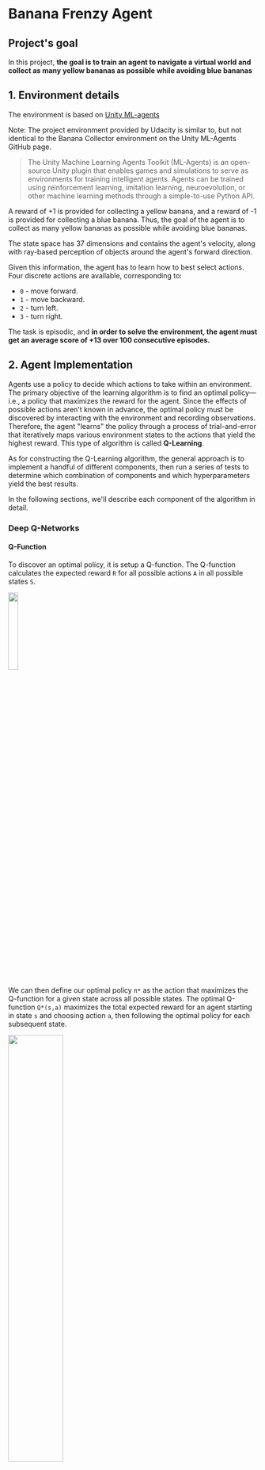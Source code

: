 # Banana Frenzy Agent

## Project's goal

In this project, **the goal is to train an agent to navigate a virtual world and collect as many yellow bananas as possible while avoiding blue bananas**


## 1. Environment details

The environment is based on [Unity ML-agents](https://github.com/Unity-Technologies/ml-agents)

Note: The project environment provided by Udacity is similar to, but not identical to the Banana Collector environment on the Unity ML-Agents GitHub page.

> The Unity Machine Learning Agents Toolkit (ML-Agents) is an open-source Unity plugin that enables games and simulations to serve as environments for training intelligent agents. Agents can be trained using reinforcement learning, imitation learning, neuroevolution, or other machine learning methods through a simple-to-use Python API.

A reward of +1 is provided for collecting a yellow banana, and a reward of -1 is provided for collecting a blue banana. Thus, the goal of the agent is to collect as many yellow bananas as possible while avoiding blue bananas.

The state space has 37 dimensions and contains the agent's velocity, along with ray-based perception of objects around the agent's forward direction.

Given this information, the agent has to learn how to best select actions. Four discrete actions are available, corresponding to:

- `0` - move forward.
- `1` - move backward.
- `2` - turn left.
- `3` - turn right.

The task is episodic, and **in order to solve the environment, the agent must get an average score of +13 over 100 consecutive episodes.**

## 2. Agent Implementation
Agents use a policy to decide which actions to take within an environment. The primary objective of the learning algorithm is to find an optimal policy&mdash;i.e., a policy that maximizes the reward for the agent. Since the effects of possible actions aren't known in advance, the optimal policy must be discovered by interacting with the environment and recording observations. Therefore, the agent "learns" the policy through a process of trial-and-error that iteratively maps various environment states to the actions that yield the highest reward. This type of algorithm is called **Q-Learning**.

As for constructing the Q-Learning algorithm, the general approach is to implement a handful of different components, then run a series of tests to determine which combination of components and which hyperparameters yield the best results.

In the following sections, we'll describe each component of the algorithm in detail.

### Deep Q-Networks

#### Q-Function
To discover an optimal policy, it is setup a Q-function. The Q-function calculates the expected reward `R` for all possible actions `A` in all possible states `S`.

<img src="assets/Q-function_dimension.png" width="20%"
align="top-centre" alt="" title="Q-function" />

We can then define our optimal policy `π*` as the action that maximizes the Q-function for a given state across all possible states. The optimal Q-function `Q*(s,a)` maximizes the total expected reward for an agent starting in state `s` and choosing action `a`, then following the optimal policy for each subsequent state.

<img src="assets/optimal-policy-equation.png" width="47%" align="top-left" alt="" title="Optimal Policy Equation" />

In order to discount returns at future time steps, the Q-function can be expanded to include the hyperparameter gamma `γ`.

<img src="assets/optimal-action-value-function_discountFactor.png" width="67%" align="top-left" alt="" title="Optimal Action Value Function" />

#### Epsilon-Greedy Algorithm
One challenge with the Q-function above is choosing which action to take while the agent is still learning the optimal policy. Should the agent choose an action based on the Q-values observed thus far? Or, should the agent try a new action in hopes of earning a higher reward? This is known as the **exploration vs. exploitation dilemma**.

To address this, it has been implemented an **𝛆-greedy algorithm**. This algorithm allows the agent to systematically manage the exploration vs. exploitation trade-off. The agent "explores" by picking a random action with some probability epsilon `𝛜`. However, the agent continues to "exploit" its knowledge of the environment by choosing actions based on the policy with probability (1-𝛜).

Furthermore, the value of epsilon is purposely decayed over time, so that the agent favors exploration during its initial interactions with the environment, but increasingly favors exploitation as it gains more experience. The starting and ending values for epsilon, and the rate at which it decays are three hyperparameters that are later tuned during experimentation.

You can find the 𝛆-greedy logic implemented as part of the `agent.act()` method [here](C:\Users\rovaa\github\DRL_p1_navigation_Udacity\agent.py#L65) in `agent.py` of the source code.

#### Deep Q-Network (DQN)
With Deep Q-Learning, a deep neural network is used to approximate the Q-function. Given a network `F`, finding an optimal policy is a matter of finding the best weights `w` such that `F(s,a,w) ≈ Q(s,a)`.

The neural network architecture used for this project can be found [here](C:\Users\rovaa\github\DRL_p1_navigation_Udacity\model.py#L5) in the `model.py` file of the source code. The network contains three fully connected layers with 64, 64, and 4 nodes respectively. Testing of bigger networks (more nodes) and deeper networks (more layers) did not produce better results.

As for the network inputs, rather than feeding-in sequential batches of experience tuples, I randomly sample from a history of experiences using an approach called Experience Replay.

##### Algorithm implementation

<img src="assets/DQN_algorithm.png" width="80%" align="top-left" alt="" title="Optimal Policy Equation" />

This algorithm screenshot is taken from the [Deep Reinforcement Learning Nanodegree course](https://www.udacity.com/course/deep-reinforcement-learning-nanodegree--nd893)

The implementation of the algorithm may be found in [here](model.py)

### Enhanced Variants of DQN algorithm

The following variants are intended to cover issues of the basic performance of DQN algorithm, trying to enhance that performance.

#### Double Deep Q-Network (DDQN)
One issue with Deep Q-Networks is they can overestimate Q-values (see [Thrun & Schwartz, 1993](https://www.ri.cmu.edu/pub_files/pub1/thrun_sebastian_1993_1/thrun_sebastian_1993_1.pdf)). The accuracy of the Q-values depends on which actions have been tried and which states have been explored. If the agent hasn't gathered enough experiences, the Q-function will end up selecting the maximum value from a noisy set of reward estimates. Early in the learning process, this can cause the algorithm to propagate incidentally high rewards that were obtained by chance (exploding Q-values). This could also result in fluctuating Q-values later in the process.

<img src="assets/overestimating-Q-values.png" width="35%" align="top-left" alt="" title="Overestimating Q-values" />


We can address this issue using Double Q-Learning, where one set of parameters `w` is used to select the best action, and another set of parameters `w'` is used to evaluate that action.  

<img src="assets/DDQN-slide.png" width="30%" align="top-left" alt="" title="DDQN" />

The DDQN implementation can be found [here](C:\Users\rovaa\github\DRL_p1_navigation_Udacity\agent.py#L97) in the `agent.py` file of the source code.


#### Dueling Agents
Dueling networks utilize two streams: one that estimates the state value function `V(s)`, and another that estimates the advantage for each action `A(s,a)`. These two values are then combined to obtain the desired Q-values.  

<img src="assets/dueling-networks-slide.png" width="60%" align="top-left" alt="" title="DDQN" />

The reasoning behind this approach is that state values don't change much across actions, so it makes sense to estimate them directly. However, we still want to measure the impact that individual actions have in each state, hence the need for the advantage function.

The dueling agents are implemented within the fully connected layers [here](C:\Users\rovaa\github\DRL_p1_navigation_Udacity\model.py#L36) in the `model.py` file of the source code.

##### &nbsp;

## 3. Adjusting the Hyperparameters
To experiment with how the Agent learns through distinct parameters, you can tune these variables:  

**1.** In the **Navigation.ipynb** file  

* **n_episodes**: Maximum number of training episodes
* **max_t**: Maximum number of timesteps per episode
* **eps_start**: Starting value of epsilon, for epsilon-greedy action selection
* **eps_end**: Minimum value of epsilon. (Eps-Greedy Ploicy)
* **eps_decay**: Multiplicative factor (per episode) for decreasing epsilon  
* **train_mode(bool)**: if 'True' set environment to training mode. (Instead of just execute trained weights)
* **ckt_path(string)**: It is the path where have to be saved the weights of the trained agent
* **episode_Stop(bool)**: if True, the simulation stops when target is reached.
* **save_weights(bool)**: if 'True' save weights of the trained model.


**2.** In the **dqn_agent.py** file

* **BUFFER_SIZE**: Replay buffer size
* **BATCH_SIZE**: Minibatch size
* **GAMMA**: Discount factor for expected rewards
* **TAU**: Multiplicative factor for updating the target network weights
* **LR**: Learning rate
* **UPDATE_EVERY**: How often to update the network

## 4. Results obtained

There have been carried out several tests to evaluate different performance

### DQN algorithm performance


First of all it has been tested the number of episodes in which the algorithm gets the 13 average scores in the last 100 episodes. Without DoubleDQN or Duelling and with the standard hyperparameters proposed in the DRL Udacity course.
```
n_episodes: 1000
max_t:1000
eps_start:1.0
eps_end:0.01
eps_decay:0.995
train_mode(bool):True
ckt_path(string):pth_checkpoints/checkpoint.pth
target_Stop(bool):True
save_weights(bool):True
```
![DQN_standard](./assets/DQN_Standard.png)
```
Episode 100	Average Score: 1.03
 Saving weights at episode 100
Episode 200	Average Score: 4.31
 Saving weights at episode 200
Episode 300	Average Score: 7.80
 Saving weights at episode 300
Episode 400	Average Score: 10.74
 Saving weights at episode 400
Episode 500	Average Score: 12.91
 Saving weights at episode 500
Episode 516	Average Score: 13.01
Environment solved in 416 episodes!	Average Score: 13.01

Total Training time = 10.9 min
```

### DQN algorithm eps_Decay sensibility tests
In this test it is measured the sensibility to the eps_Decay value and to evaluate the average scores evolution in the episodes.
```
n_episodes: 1000
max_t:1000
eps_start:1.0
eps_end:0.01
eps_decay=[0.995, 0.975, 0.955, 0.935, 0.915]
train_mode(bool):True
ckt_path(string):pth_checkpoints/checkpoint.pth
target_Stop(bool):True
save_weights(bool):True
```
![eps_decay_evolution_standard](./assets/decay_eps_episode_1000.png)



### DDQN algorithm performance
The evaluation of the DDQN algorithm performance
```
n_episodes: 1000
max_t:1000
eps_start:1.0
eps_end:0.01
eps_decay:0.995
train_mode(bool):True
ckt_path(string):pth_checkpoints/checkpoint_DDQN.pth
target_Stop(bool):True
save_weights(bool):True
```

![DDQN_Standard](./assets/DDQN_Standard.png)

```
Episode 100	Average Score: 0.77
 Saving weights at episode 100
Episode 200	Average Score: 4.52
 Saving weights at episode 200
Episode 300	Average Score: 7.76
 Saving weights at episode 300
Episode 400	Average Score: 10.45
 Saving weights at episode 400
Episode 496	Average Score: 13.02
Environment solved in 396 episodes!	Average Score: 13.02

Total Training time = 10.5 min
```

### Duelling algorithm performance

```
n_episodes: 1000
max_t:1000
eps_start:1.0
eps_end:0.01
eps_decay:0.995
train_mode(bool):True
ckt_path(string):pth_checkpoints/checkpoint_Duelling.pth
target_Stop(bool):True
save_weights(bool):True
```
![DDQN_Duelling](./assets/Duelling_Standard.png)

```
Episode 100	Average Score: 0.30
 Saving weights at episode 100
Episode 200	Average Score: 3.27
 Saving weights at episode 200
Episode 300	Average Score: 6.79
 Saving weights at episode 300
Episode 400	Average Score: 9.67
 Saving weights at episode 400
Episode 500	Average Score: 12.66
 Saving weights at episode 500
Episode 510	Average Score: 13.00
Environment solved in 410 episodes!	Average Score: 13.00

Total Training time = 11.1 min
```

### DDQN and Duelling algorithm performance

```
n_episodes: 1000
max_t:1000
eps_start:1.0
eps_end:0.01
eps_decay:0.995
train_mode(bool):True
ckt_path(string):pth_checkpoints/checkpoint_DDQN_Duel.pth
target_Stop(bool):True
save_weights(bool):True
```

```

Episode 100	Average Score: 0.53
 Saving weights at episode 100
Episode 200	Average Score: 3.79
 Saving weights at episode 200
Episode 300	Average Score: 7.70
 Saving weights at episode 300
Episode 400	Average Score: 10.86
 Saving weights at episode 400
Episode 490	Average Score: 13.01
Environment solved in 390 episodes!	Average Score: 13.01
```

### Trained agent
For DDQN and Duelling algorithm, it is shown the
(Ver Silviomori)


## 5. Future lines of work

- **Evaluate more hyperparameters sensibility** &mdash; As it has been evaluated the performance of the algorithm for several eps_deacys values, it could be tested other hyperparamenters as the mínimum or maximum value of epsilon.
- **Test the replay buffer** &mdash; Implement a way to enable/disable the replay buffer. As mentioned before, all agents utilized the replay buffer. Therefore, the test results don't measure the impact the replay buffer has on performance.
- **Add *prioritized* experience replay** &mdash; Rather than selecting experience tuples randomly, prioritized replay selects experiences based on a priority value that is correlated with the magnitude of error. This can improve learning by increasing the probability that rare and important experience vectors are sampled. The prioritized experience replay is explained in more detail in [here](https://arxiv.org/abs/1511.05952).
- **Implementing multi-step bootstrap targets** &mdash; This approach is explained [here](https://arxiv.org/abs/1602.01783).

##### &nbsp;
##### &nbsp;
